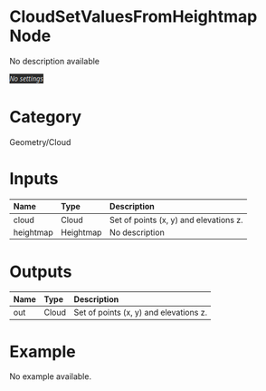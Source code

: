 
CloudSetValuesFromHeightmap Node
================================


No description available



![img](../../images/nodes/CloudSetValuesFromHeightmap_settings.png)


# Category


Geometry/Cloud
# Inputs

|Name|Type|Description|
| :--- | :--- | :--- |
|cloud|Cloud|Set of points (x, y) and elevations z.|
|heightmap|Heightmap|No description|

# Outputs

|Name|Type|Description|
| :--- | :--- | :--- |
|out|Cloud|Set of points (x, y) and elevations z.|

# Example


No example available.